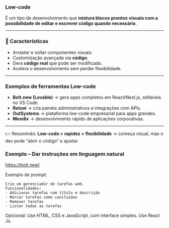 ### **Low-code**

É um tipo de desenvolvimento que **mistura blocos prontos visuais com a possibilidade de editar e escrever código quando necessário**.

---

### 🚀 Características

- Arrastar e soltar componentes visuais.
- Customização avançada via **código**.
- Gera **código real** que pode ser modificado.
- Acelera o desenvolvimento sem perder flexibilidade.

---

### Exemplos de ferramentas Low-code

- **Bolt.new (Lovable)** → gera apps completos em React/Next.js, editáveis no VS Code.
- **Retool** → cria painéis administrativos e integrações com APIs.
- **OutSystems** → plataforma low-code empresarial para apps grandes.
- **Mendix** → desenvolvimento rápido de aplicações corporativas.

---

👉 Resumindo:
**Low-code = rapidez + flexibilidade** → começa visual, mas o dev pode “abrir o código” e ajustar.

### Exemplo – Dar instruções em linguagem natural

https://bolt.new/

Exemplo de prompt:

```
Crie um gerenciador de tarefas web.
Funcionalidades:
- Adicionar tarefas com título e descrição
- Marcar tarefas como concluídas
- Remover tarefas
- Listar todas as tarefas
```

Opicional:
Use HTML, CSS e JavaScript, com interface simples.
Use React Js.
